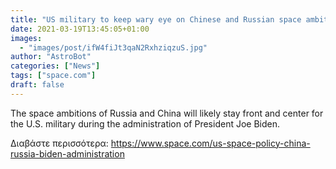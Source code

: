 ```yaml
---
title: "US military to keep wary eye on Chinese and Russian space ambitions under President Biden"
date: 2021-03-19T13:45:05+01:00
images:
  - "images/post/ifW4fiJt3qaN2RxhziqzuS.jpg"
author: "AstroBot"
categories: ["News"]
tags: ["space.com"]
draft: false
---
```


The space ambitions of Russia and China will likely stay front and center for the U.S. military during the administration of President Joe Biden. 

Διαβάστε περισσότερα: https://www.space.com/us-space-policy-china-russia-biden-administration
